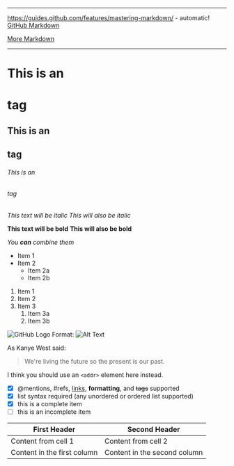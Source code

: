 ------------

https://guides.github.com/features/mastering-markdown/ - automatic!
[GitHub Markdown](https://guides.github.com/features/mastering-markdown/)

[More Markdown](https://docs.github.com/en/github/writing-on-github/getting-started-with-writing-and-formatting-on-github/basic-writing-and-formatting-syntax)

------------

# This is an <h1> tag
## This is an <h2> tag
###### This is an <h6> tag
  
*This text will be italic*
_This will also be italic_

**This text will be bold**
__This will also be bold__

_You **can** combine them_
  
* Item 1
* Item 2
  * Item 2a
  * Item 2b
  
1. Item 1
1. Item 2
1. Item 3
   1. Item 3a
   1. Item 3b
  
![GitHub Logo](/images/logo.png)
Format: ![Alt Text](url)
  
As Kanye West said:

> We're living the future so
> the present is our past.
  
I think you should use an
`<addr>` element here instead.
  
- [x] @mentions, #refs, [links](), **formatting**, and <del>tags</del> supported
- [x] list syntax required (any unordered or ordered list supported)
- [x] this is a complete item
- [ ] this is an incomplete item
  
First Header | Second Header
------------ | -------------
Content from cell 1 | Content from cell 2
Content in the first column | Content in the second column
